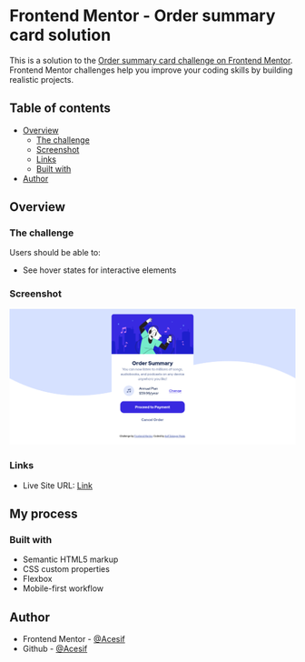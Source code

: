 # Frontend Mentor - Order summary card solution

This is a solution to the [Order summary card challenge on Frontend Mentor](https://www.frontendmentor.io/challenges/order-summary-component-QlPmajDUj). Frontend Mentor challenges help you improve your coding skills by building realistic projects. 

## Table of contents

- [Overview](#overview)
  - [The challenge](#the-challenge)
  - [Screenshot](#screenshot)
  - [Links](#links)
  - [Built with](#built-with)
- [Author](#author)

## Overview

### The challenge

Users should be able to:

- See hover states for interactive elements

### Screenshot

![](./screenshot.png)

### Links

- Live Site URL: [Link](#)

## My process

### Built with

- Semantic HTML5 markup
- CSS custom properties
- Flexbox
- Mobile-first workflow

## Author

- Frontend Mentor - [@Acesif](https://www.frontendmentor.io/profile/Acesif)
- Github - [@Acesif](https://github.com/Acesif)
